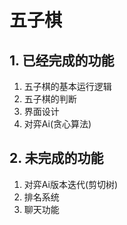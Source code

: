 # 五子棋

## 1. 已经完成的功能

1. 五子棋的基本运行逻辑
2. 五子棋的判断
3. 界面设计
4. 对弈Ai(贪心算法)

## 2. 未完成的功能

1. 对弈Ai版本迭代(剪切树)
2. 排名系统
3. 聊天功能


